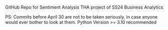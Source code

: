 GitHub Repo for Sentiment Analysis
THA project of SS24 Business Analytics

PS: Commits before April 30 are not to be taken seriously, in case anyone would ever bother to look at them.
Python Version >= 3.10 recommended
